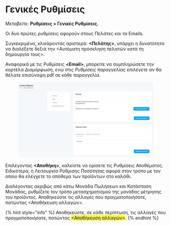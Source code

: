 # Γενικές Ρυθμίσεις

Μεταβείτε: **Ρυθμίσεις > Γενικές Ρυθμίσεις.**

Οι δυο πρώτες ρυθμίσεις αφορούν στους Πελάτες και τα Emails.&#x20;

Συγκεκριμένα, κλικάροντας αριστερά: **<Πελάτης>**, υπάρχει η δυνατότητα να διαλέξετε δεξιά την <Αυτόματη πρόσκληση πελατών κατά τη δημιουργία τους>.&#x20;

Αναφορικά με τις Ρυθμίσεις **\<Email>**, μπορείτε να συμπληρώσετε την καρτέλα _Διαμόρφωση_, ενώ στις _Ρυθμίσεις παραγγελίας_ επιλέγετε αν θα θέλατε επισύναψη pdf σε κάθε παραγγελία.&#x20;

<figure><img src="../.gitbook/assets/ScreenHunter 97.png" alt=""><figcaption></figcaption></figure>

Επιλέγοντας **<Αποθήκη>**, καλείστε να ορίσετε τις Ρυθμίσεις Αποθέματος. Ειδικότερα, η Λειτουργία Ρύθμισης Ποσότητας αφορά στον τρόπο με τον οποίο θα ελέγχετε το απόθεμα των προϊόντων στο καλάθι.

Διαλέγοντας ακριβώς από κάτω Μονάδα Πωλήσεων και Κατάσταση Μονάδας, ρυθμίζετε τον τρόπο μετασχηματισμού της μονάδας μέτρησης του προϊόντος. Αποθηκεύστε τις αλλαγές που πραγματοποιήσατε, πατώντας <Αποθήκευση αλλαγών>.

{% hint style="info" %}
Αποθηκεύστε, σε κάθε περίπτωση, τις αλλαγές που πραγματοποιήσατε, πατώντας <mark style="color:blue;"><Αποθήκευση αλλαγών></mark>.
{% endhint %}
